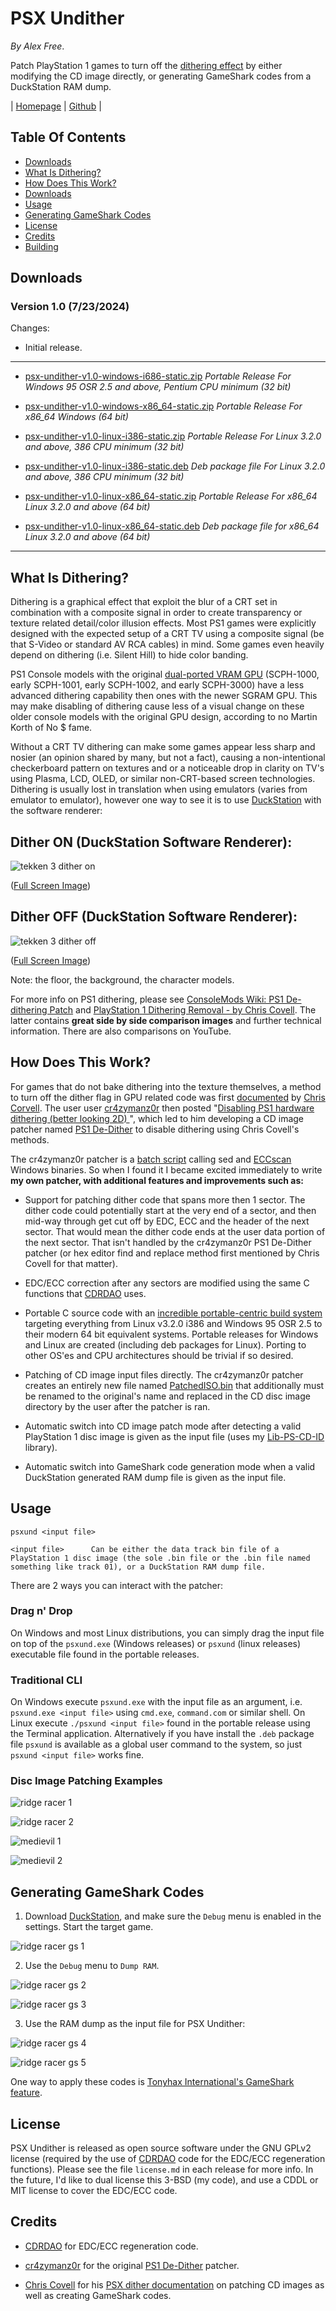 # PSX Undither

_By Alex Free_.

Patch PlayStation 1 games to turn off the [dithering effect](#what-is-dithering) by either modifying the CD image directly, or generating GameShark codes from a DuckStation RAM dump.

| [Homepage](https://alex-free.github.io/psx-undither) | [Github](https://github.com/alex-free/psx-undither) |

## Table Of Contents

*   [Downloads](#downloads)
*   [What Is Dithering?](#what-is-dithering)
*   [How Does This Work?](#how-does-this-work)
*   [Downloads](#downloads)
*   [Usage](#usage)
*   [Generating GameShark Codes](#generating-gameshark-codes)
*   [License](#license)
*   [Credits](#credits)
*   [Building](build.md)

## Downloads

### Version 1.0 (7/23/2024)

Changes:

*    Initial release.

----------------------------------------------------

*	[psx-undither-v1.0-windows-i686-static.zip](https://github.com/alex-free/psx-undither/releases/download/v1.0/psx-undither-v1.0-windows-i686-static.zip) _Portable Release For Windows 95 OSR 2.5 and above, Pentium CPU minimum (32 bit)_

*	[psx-undither-v1.0-windows-x86\_64-static.zip](https://github.com/alex-free/psx-undither/releases/download/v1.0/psx-undither-v1.0-windows-x86_64-static.zip) _Portable Release For x86_64 Windows (64 bit)_

*	[psx-undither-v1.0-linux-i386-static.zip](https://github.com/alex-free/psx-undither/releases/download/v1.0/psx-undither-v1.0-linux-i386-static.zip) _Portable Release For Linux 3.2.0 and above, 386 CPU minimum (32 bit)_

*	[psx-undither-v1.0-linux-i386-static.deb](https://github.com/alex-free/psx-undither/releases/download/v1.0/psx-undither-v1.0-linux-i386-static.deb) _Deb package file For Linux 3.2.0 and above, 386 CPU minimum (32 bit)_

*	[psx-undither-v1.0-linux-x86\_64-static.zip](https://github.com/alex-free/psx-undither/releases/download/v1.0/psx-undither-v1.0-linux-x86_64-static.zip) _Portable Release For x86\_64 Linux 3.2.0 and above (64 bit)_

*	[psx-undither-v1.0-linux-x86\_64-static.deb](https://github.com/alex-free/psx-undither/releases/download/v1.0/psx-undither-v1.0-linux-x86_64-static.deb) _Deb package file for x86_64 Linux 3.2.0 and above (64 bit)_

---------------------------------------

## What Is Dithering?

Dithering is a graphical effect that exploit the blur of a CRT set in combination with a composite signal in order to create transparency or texture related detail/color illusion effects. Most PS1 games were explicitly designed with the expected setup of a CRT TV using a composite signal (be that S-Video or standard AV RCA cables) in mind. Some games even heavily depend on dithering (i.e. Silent Hill) to hide color banding.

PS1 Console models with the original [dual-ported VRAM GPU](https://problemkaputt.de/psx-spx.htm#gpuversions) (SCPH-1000, early SCPH-1001, early SCPH-1002, and early SCPH-3000) have a less advanced dithering capability then ones with the newer SGRAM GPU. This may make disabling of dithering cause less of a visual change on these older console models with the original GPU design, according to no Martin Korth of No $ fame.

Without a CRT TV dithering can make some games appear less sharp and nosier (an opinion shared by many, but not a fact), causing a non-intentional checkerboard pattern on textures and or a noticeable drop in clarity on TV's using Plasma, LCD, OLED, or similar non-CRT-based screen technologies. Dithering is usually lost in translation when using emulators (varies from emulator to emulator), however one way to see it is to use [DuckStation](https://www.duckstation.org/) with the software renderer:

## Dither ON (DuckStation Software Renderer):
![tekken 3 dither on](images/tekken-3-dither-on.png)

([Full Screen Image](https://raw.githubusercontent.com/alex-free/psx-undither/master/images/tekken-3-dither-on.png))

## Dither OFF (DuckStation Software Renderer):
![tekken 3 dither off](images/tekken-3-dither-off.png)

([Full Screen Image](https://raw.githubusercontent.com/alex-free/psx-undither/master/images/tekken-3-dither-off.png))

Note: the floor, the background, the character models.

For more info on PS1 dithering, please see [ConsoleMods Wiki: PS1 De-dithering Patch](https://consolemods.org/wiki/PS1:De-dithering_Patch) and [PlayStation 1 Dithering Removal - by Chris Covell](https://www.chrismcovell.com/psxdither.html). The latter contains **great side by side comparison images** and further technical information. There are also comparisons on YouTube.

## How Does This Work?

For games that do not bake dithering into the texture themselves, a method to turn off the dither flag in GPU related code was first [documented](https://www.chrismcovell.com/psxdither.html) by [Chris Corvell](https://www.chrismcovell.com/). The user  user [cr4zymanz0r](https://shmups.system11.org/memberlist.php?mode=viewprofile&u=12851&sid=d2afebf2bcbd60fef0365818dcf66fa5) then posted "[Disabling PS1 hardware dithering (better looking 2D)
](https://shmups.system11.org/viewtopic.php?t=61746)", which led to him developing a CD image patcher named [PS1 De-Dither](https://github.com/cr4zymanz0r/PS1_De-Dither) to disable dithering using Chris Covell's methods. 

The cr4zymanz0r patcher is a [batch script](https://github.com/cr4zymanz0r/PS1_De-Dither/blob/master/Patch_PS1_dither.bat) calling sed and [ECCscan](https://github.com/Terraonion-dev/ECCScan) Windows binaries. So when I found it I became excited immediately to write **my own patcher, with additional features and improvements such as:**


*   Support for patching dither code that spans more then 1 sector. The dither code could potentially start at the very end of a sector, and then mid-way through get cut off by EDC, ECC and the header of the next sector. That would mean the dither code ends at the user data portion of the next sector. That isn't handled by the cr4zymanz0r PS1 De-Dither patcher (or hex editor find and replace method first mentioned by Chris Covell for that matter).

*   EDC/ECC correction after any sectors are modified using the same C functions that [CDRDAO](https://github.com/cdrdao/cdrdao) uses.

*   Portable C source code with an [incredible portable-centric build system](https://gitub.com/ezre) targeting everything from Linux v3.2.0 i386 and Windows 95 OSR 2.5 to their modern 64 bit equivalent systems. Portable releases for Windows and Linux are created (including deb packages for Linux). Porting to other OS'es and CPU architectures should be trivial if so desired.

*   Patching of CD image input files directly. The cr4zymanz0r patcher creates an entirely new file named [PatchedISO.bin](https://github.com/cr4zymanz0r/PS1_De-Dither/blob/8a63a13449eb98449966317d724c14132dae76c4/Patch_PS1_dither.bat#L12) that additionally must be renamed to the original's name and replaced in the CD disc image directory by the user after the patcher is ran.

*   Automatic switch into CD image patch mode after detecting a valid PlayStation 1 disc image is given as the input file (uses my [Lib-PS-CD-ID](https://github.com/alex-free/lib-ps-cd-id) library).    

*   Automatic switch into GameShark code generation mode when a valid DuckStation generated RAM dump file is given as the input file.

## Usage

`psxund <input file>`

`<input file>      Can be either the data track bin file of a PlayStation 1 disc image (the sole .bin file or the .bin file named something like track 01), or a DuckStation RAM dump file.`

There are 2 ways you can interact with the patcher:

### Drag n' Drop

On Windows and most Linux distributions, you can simply drag the input file on top of the `psxund.exe` (Windows releases) or `psxund` (linux releases) executable file found in the portable releases.

### Traditional CLI

On Windows execute `psxund.exe` with the input file as an argument, i.e. `psxund.exe <input file>` using `cmd.exe`, `command.com`  or similar shell. On Linux execute `./psxund <input file>` found in the portable release using the Terminal application. Alternatively if you have install the `.deb` package file `psxund`  is available as a global user command to the system, so just `psxund <input file>` works fine.

### Disc Image Patching Examples

![ridge racer 1](images/ridge-racer-1.png)

![ridge racer 2](images/ridge-racer-2.png)

![medievil 1](images/medievil-1.png)

![medievil 2](images/medievil-2.png)

## Generating GameShark Codes

1) Download [DuckStation](https://www.duckstation.org/), and make sure the `Debug` menu is enabled in the settings. Start the target game.

![ridge racer gs 1](images/ridge-racer-gs-1.png)

2) Use the `Debug` menu to `Dump RAM`.

![ridge racer gs 2](images/ridge-racer-gs-2.png)

![ridge racer gs 3](images/ridge-racer-gs-3.png)

3) Use the RAM dump as the input file for PSX Undither:

![ridge racer gs 4](images/ridge-racer-gs-4.png)

![ridge racer gs 5](images/ridge-racer-gs-5.png)

One way to apply these codes is [Tonyhax International's GameShark feature](https://github.com/alex-free/tonyhax/blob/master/gameshark-code-support.md).

## License

PSX Undither is released as open source software under the GNU GPLv2 license (required by the use of [CDRDAO](https://github.com/cdrdao/cdrdao) code for the EDC/ECC regeneration functions). Please see the file `license.md` in each release for more info. In the future, I'd like to dual license this 3-BSD (my code), and use a CDDL or MIT license to cover the EDC/ECC code.

## Credits

*   [CDRDAO](https://github.com/cdrdao/cdrdao) for EDC/ECC regeneration code.

*	[cr4zymanz0r](https://github.com/cr4zymanz0r) for the original [PS1 De-Dither](https://github.com/cr4zymanz0r/PS1_De-Dither) patcher.

*   [Chris Covell](https://www.chrismcovell.com) for his [PSX dither documentation](https://www.chrismcovell.com/psxdither.html) on patching CD images as well as creating GameShark codes.